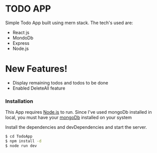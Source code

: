 # TODO APP

Simple Todo App built using mern stack. The tech's used are:

  - React js
  - MondoDb
  - Express
  - Node.js

# New Features!

  - Display remaining todos and todos to be done
  - Enabled DeleteAll feature

### Installation

This App requires [Node.js](https://nodejs.org/) to run.
Since I've used mongoDb installed in local, you must have your [mongoDb](https://mongodb.com/) installed on your system

Install the dependencies and devDependencies and start the server.

```sh
$ cd TodoApp
$ npm install -d
$ node run dev
```

